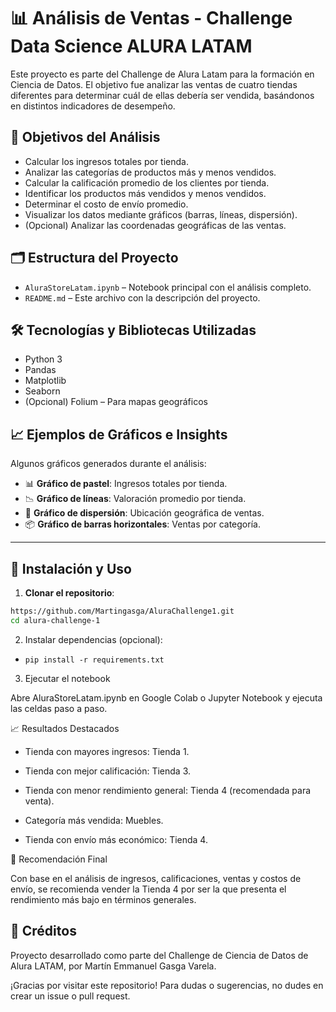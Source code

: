 # 📊 Análisis de Ventas - Challenge Data Science ALURA LATAM

Este proyecto es parte del Challenge de Alura Latam para la formación en Ciencia de Datos. El objetivo fue analizar las ventas de cuatro tiendas diferentes para determinar cuál de ellas debería ser vendida, basándonos en distintos indicadores de desempeño.

## 📌 Objetivos del Análisis

- Calcular los ingresos totales por tienda.
- Analizar las categorías de productos más y menos vendidos.
- Calcular la calificación promedio de los clientes por tienda.
- Identificar los productos más vendidos y menos vendidos.
- Determinar el costo de envío promedio.
- Visualizar los datos mediante gráficos (barras, líneas, dispersión).
- (Opcional) Analizar las coordenadas geográficas de las ventas.

## 🗂️ Estructura del Proyecto

- `AluraStoreLatam.ipynb` – Notebook principal con el análisis completo.
- `README.md` – Este archivo con la descripción del proyecto.

## 🛠️ Tecnologías y Bibliotecas Utilizadas

- Python 3
- Pandas
- Matplotlib
- Seaborn
- (Opcional) Folium – Para mapas geográficos

## 📈 Ejemplos de Gráficos e Insights

Algunos gráficos generados durante el análisis:

- 📊 **Gráfico de pastel**: Ingresos totales por tienda.
- 📉 **Gráfico de líneas**: Valoración promedio por tienda.
- 📍 **Gráfico de dispersión**: Ubicación geográfica de ventas.
- 📦 **Gráfico de barras horizontales**: Ventas por categoría.

---

## 🔧 Instalación y Uso

1. **Clonar el repositorio**:

```bash
https://github.com/Martingasga/AluraChallenge1.git
cd alura-challenge-1
```

2. Instalar dependencias (opcional):

- `pip install -r requirements.txt`

3. Ejecutar el notebook

Abre AluraStoreLatam.ipynb en Google Colab o Jupyter Notebook y ejecuta las celdas paso a paso.

📈 Resultados Destacados

- Tienda con mayores ingresos: Tienda 1.

- Tienda con mejor calificación: Tienda 3.

- Tienda con menor rendimiento general: Tienda 4 (recomendada para venta).

- Categoría más vendida: Muebles.

- Tienda con envío más económico: Tienda 4.

📌 Recomendación Final

Con base en el análisis de ingresos, calificaciones, ventas y costos de envío, se recomienda vender la Tienda 4 por ser la que presenta el rendimiento más bajo en términos generales.

## 📍 Créditos

Proyecto desarrollado como parte del Challenge de Ciencia de Datos de Alura LATAM, por Martín Emmanuel Gasga Varela.



¡Gracias por visitar este repositorio! Para dudas o sugerencias, no dudes en crear un issue o pull request.
